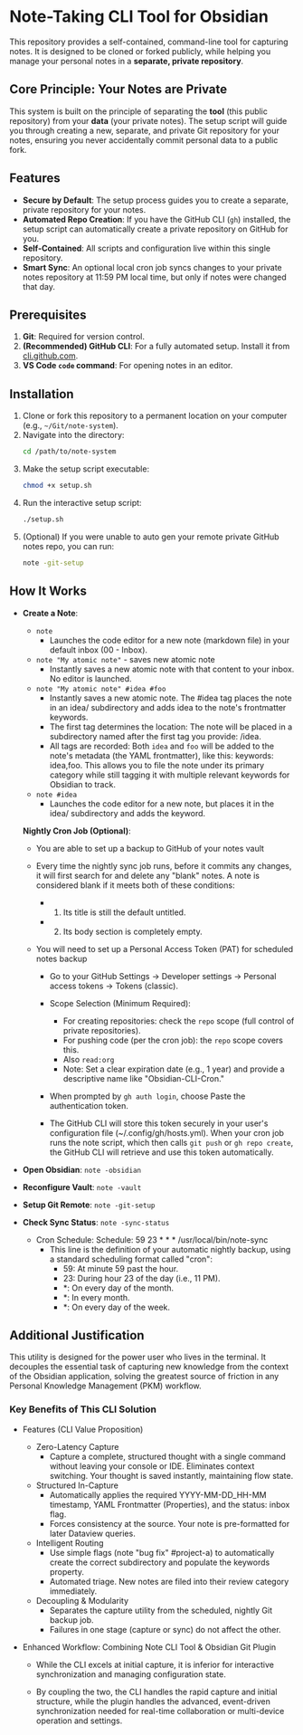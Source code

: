 # Note-Taking CLI Tool for Obsidian

This repository provides a self-contained, command-line tool for capturing notes. It is designed to be cloned or forked publicly, while helping you manage your personal notes in a **separate, private repository**.

## Core Principle: Your Notes are Private

This system is built on the principle of separating the **tool** (this public repository) from your **data** (your private notes). The setup script will guide you through creating a new, separate, and private Git repository for your notes, ensuring you never accidentally commit personal data to a public fork.

## Features

- **Secure by Default**: The setup process guides you to create a separate, private repository for your notes.
- **Automated Repo Creation**: If you have the GitHub CLI (`gh`) installed, the setup script can automatically create a private repository on GitHub for you.
- **Self-Contained**: All scripts and configuration live within this single repository.
- **Smart Sync**: An optional local cron job syncs changes to your private notes repository at 11:59 PM local time, but only if notes were changed that day.

## Prerequisites

1.  **Git**: Required for version control.
2.  **(Recommended) GitHub CLI**: For a fully automated setup. Install it from [cli.github.com](https://cli.github.com).
3.  **VS Code `code` command**: For opening notes in an editor.

## Installation

1.  Clone or fork this repository to a permanent location on your computer (e.g., `~/Git/note-system`).
2.  Navigate into the directory:
    ```sh
    cd /path/to/note-system
    ```
3.  Make the setup script executable:
    ```sh
    chmod +x setup.sh
    ```
4.  Run the interactive setup script:
    ```sh
    ./setup.sh
    ```
5.  (Optional) If you were unable to auto gen your remote private GitHub notes repo, you can run:
    ```sh
    note -git-setup
    ```
    <!-- Ensure you have  -->

## How It Works

-   **Create a Note**:
    - `note`
        - Launches the code editor for a new note (markdown file) in your default inbox (00 - Inbox).
    - `note "My atomic note"` - saves new atomic note
        - Instantly saves a new atomic note with that content to your inbox. No editor is launched.
    - `note "My atomic note" #idea #foo`
        - Instantly saves a new atomic note. The #idea tag places the note in an idea/ subdirectory and adds idea to the note's frontmatter
         keywords.
        - The first tag determines the location: The note will be placed in a subdirectory named after the first tag you provide: /idea.
        - All tags are recorded: Both `idea` and `foo` will be added to the note's metadata (the YAML frontmatter), like this: keywords: idea,foo.  This allows you to file the note under its primary category while still tagging it with multiple relevant keywords for Obsidian to track.
    - `note #idea`
        - Launches the code editor for a new note, but places it in the idea/ subdirectory and adds the keyword.

    **Nightly Cron Job (Optional)**:
    - You are able to set up a backup to GitHub of your notes vault

    - Every time the nightly sync job runs, before it commits any changes, it will first search for and delete any "blank" notes. A note is
  considered blank if it meets both of these conditions:
        - 1. Its title is still the default untitled.
        - 2. Its body section is completely empty.

    - You will need to set up a Personal Access Token (PAT) for scheduled notes backup 
        - Go to your GitHub Settings → Developer settings → Personal access tokens → Tokens (classic).
        - Scope Selection (Minimum Required):
            - For creating repositories: check the `repo` scope (full control of private repositories).
            - For pushing code (per the cron job): the `repo` scope covers this.
            - Also `read:org`
            - Note: Set a clear expiration date (e.g., 1 year) and provide a descriptive name like "Obsidian-CLI-Cron."

        - When prompted by `gh auth login`, choose Paste the authentication token.

        - The GitHub CLI will store this token securely in your user's configuration file (~/.config/gh/hosts.yml). When your cron job runs the note script, which then calls `git push` or `gh repo create`, the GitHub CLI will retrieve and use this token automatically.

-   **Open Obsidian**: `note -obsidian`
-   **Reconfigure Vault**: `note -vault`
-   **Setup Git Remote**: `note -git-setup`
-   **Check Sync Status**: `note -sync-status`
    - Cron Schedule: Schedule: 59 23 * * * /usr/local/bin/note-sync
        - This line is the definition of your automatic nightly backup, using a standard scheduling format called "cron":
            - 59: At minute 59 past the hour.
            - 23: During hour 23 of the day (i.e., 11 PM).
            - *: On every day of the month.
            - *: In every month.
            - *: On every day of the week.

## Additional Justification

This utility is designed for the power user who lives in the terminal. It decouples the essential task of capturing new knowledge from the context of the Obsidian application, solving the greatest source of friction in any Personal Knowledge Management (PKM) workflow.

### Key Benefits of This CLI Solution

- Features (CLI Value Proposition)
    - Zero-Latency Capture
        - Capture a complete, structured thought with a single command without leaving your console or IDE.	Eliminates context switching. Your thought is saved instantly, maintaining flow state.
    - Structured In-Capture
        - Automatically applies the required YYYY-MM-DD_HH-MM timestamp, YAML Frontmatter (Properties), and the status: inbox flag.	
        - Forces consistency at the source. Your note is pre-formatted for later Dataview queries.
    - Intelligent Routing
        - Use simple flags (note "bug fix" #project-a) to automatically create the correct subdirectory and populate the keywords property.
        - Automated triage. New notes are filed into their review category immediately.
    - Decoupling & Modularity
        - Separates the capture utility from the scheduled, nightly Git backup job.
        - Failures in one stage (capture or sync) do not affect the other.

- Enhanced Workflow: Combining Note CLI Tool & Obsidian Git Plugin
    - While the CLI excels at initial capture, it is inferior for interactive synchronization and managing configuration state.
    
    - By coupling the two, the CLI handles the rapid capture and initial structure, while the plugin handles the advanced, event-driven synchronization needed for real-time collaboration or multi-device operation and settings.
